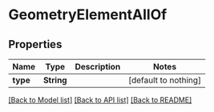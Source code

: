 # GeometryElementAllOf


## Properties
Name | Type | Description | Notes
------------ | ------------- | ------------- | -------------
**type** | **String** |  | [default to nothing]


[[Back to Model list]](../README.md#models) [[Back to API list]](../README.md#api-endpoints) [[Back to README]](../README.md)


